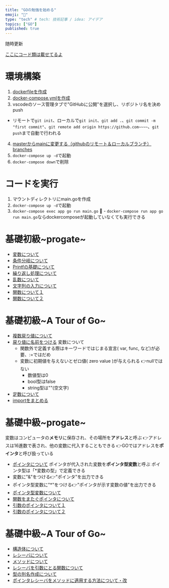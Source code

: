 ```yaml
---
title: "GOの勉強を始める"
emoji: "🦫"
type: "tech" # tech: 技術記事 / idea: アイデア
topics: ["GO"]
published: true
---
```

随時更新

[ここにコード類は載せてるよ](https://github.com/minamihiroto/GO)

# 環境構築
1. [dockerfileを作成](https://github.com/minamihiroto/GO/blob/3cbf0cfa1fd4cb8bab6666e2a9d8ab6e929a1461/app/dockerfile)
2. [docker-compose.ymlを作成](https://github.com/minamihiroto/GO/blob/3cbf0cfa1fd4cb8bab6666e2a9d8ab6e929a1461/docker-compose.yml)
3. vscodeのソース管理タブで"GitHubに公開"を選択し、リポジトリ名を決めpush
  - リモートで`git init`、ローカルで`git init`、`git add .`、`git commit -m "first commit"`、`git remote add origin https://github.com~~~~`、`git push`まで自動で行われる
4. [masterからmainに変更する（githubのリモート＆ローカルブランチ）branches](https://qiita.com/masakinihirota/items/1a657674e609be112fc6)
5. `docker-compose up -d`で起動
6. `docker-compose down`で削除

# コードを実行
1. マウントディレクトリにmain.goを作成
2. `docker-compose up -d`で起動
3. `docker-compose exec app go run main.go`
  - `docker-compose run app go run main.go`ならdockercomposeが起動していなくても実行できる

# 基礎初級~progate~
- [変数について](https://github.com/minamihiroto/GO/tree/3cbf0cfa1fd4cb8bab6666e2a9d8ab6e929a1461)
- [条件分岐について](https://github.com/minamihiroto/GO/tree/48e171bdeeb1c7f08999a99a0957d1e3e4bc4d63)
- [Printfの基礎について](https://github.com/minamihiroto/GO/tree/11bcab89ccdf9cd9d268291a5e5aa6f43441e912)
- [繰り返し処理について](https://github.com/minamihiroto/GO/tree/33a03d7d5c34bfd86f02710750099b0b7ac2367b)
- [乱数について](https://github.com/minamihiroto/GO/tree/2f4aec6e2e1c854dd097d0125132f3de4050d78e)
- [文字列の入力について](https://github.com/minamihiroto/GO/tree/610acf51728081960c033d7ad08753d7ea802c1d)
- [関数について１](https://github.com/minamihiroto/GO/tree/7d562ab99b4288d051bf8ac8c0a0004124eaa8db)
- [関数について２](https://github.com/minamihiroto/GO/tree/58734db44fba8e8b2e980f2afc2ea73213c29477)

# 基礎初級~A Tour of Go~
- [複数戻り値について](https://github.com/minamihiroto/GO/tree/92fc074b84c597a704b8f4c39a1ac282ec245441)
- [戻り値に名前をつける](https://github.com/minamihiroto/GO/tree/7c2e85834244d92325a2ba937bea4d0f695c27bf)
変数について
  - 関数外で定義する際はキーワードではじまる宣言( var, func, など)が必要、:=ではだめ
  - 変数に初期値を与えないとゼロ値( zero value )が与えられる 👉nullではない
    - 数値型は0
    - bool型はfalse
    - string型は""(空文字)
- [定数について](https://github.com/minamihiroto/GO/tree/f7caa67bd3fbf6c82d110bf892b750a0f184d845)
- [importをまとめる](https://github.com/minamihiroto/GO/tree/e43d47b9005c0f356be4772aa84adbc18c0150db)

# 基礎中級~progate~
変数はコンピュータの**メモリ**に保存され、その場所を**アドレス**と呼ぶ
👉アドレスは16進数で表され、他の変数に代入することもできる
👉GOではアドレスを**ポインタ**と呼び扱っている
- [ポインタについて](https://github.com/minamihiroto/GO/tree/64126df15f7ad1413bd0703e7ccd24d5b84309dc)
ポインタが代入された変数を**ポインタ型変数**と呼ぶ
ポインタ型は「*変数の型」で定義できる
- 変数に"&"をつける👉"ポインタ"を出力できる
- ポインタ型変数に"*"をつける👉"ポインタが示す変数の値"を出力できる
- [ポインタ型変数について](https://github.com/minamihiroto/GO/tree/9b8c8b8343225a75df0b40647eef91d64d6cd4bb)
- [関数をまたぐポインタについて](https://github.com/minamihiroto/GO/tree/904fee69f8d5d2c18b603898423be614cb09f3d1)
- [引数のポインタについて１](https://github.com/minamihiroto/GO/tree/27170077493140e787924bd64691292220fd13a2)
- [引数のポインタについて２](https://github.com/minamihiroto/GO/tree/65264a7de4dcbaab173d51150c764011ddd13b8d)

# 基礎中級~A Tour of Go~
- [構造体について](https://github.com/minamihiroto/GO/tree/19e034f8fa2c68a7f3137481009f2cb1bd1b769c)
- [レシーバについて](https://github.com/minamihiroto/GO/tree/b26bb9f21b476b976dd1f2809d54aeefe9cf7c06)
- [メソッドについて](https://github.com/minamihiroto/GO/tree/22bf584153a174aaa5071bc646a253b1f90417f1)
- [レシーバを引数にとる関数について](https://github.com/minamihiroto/GO/tree/8016f8dddc0244917ef3ff8a08b6cc366c6eeaa9)
- [型の別名作成について](https://github.com/minamihiroto/GO/tree/5cddec50052c297908cd4e2135282c6b35f9410e)
- [ポインタレシーバをメソッドに適用する方法について・改](https://github.com/minamihiroto/GO/tree/b574710faf9fb657c7538bfda9a0cd2fcd608691)